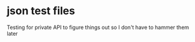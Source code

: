 # json test files

Testing for private API to figure things out so I don't have to hammer them later